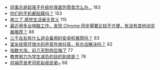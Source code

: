 - [同事总是趁我不在偷吃我面包零食怎么办...](https://www.v2ex.com/t/760596) 183
- [你们的手机都贴膜吗？](https://www.v2ex.com/t/760554) 153
- [奔三了,感觉生活毫无意义](https://www.v2ex.com/t/760696) 115
- [最近用多台电脑工作，发现 Chrome 同步需要比较不方便，有没有其他浏览器推荐？](https://www.v2ex.com/t/760669) 88
- [三千左右有什么适合备用的安卓机推荐吗？](https://www.v2ex.com/t/760533) 83
- [室友经常开很大的声音外放抖音，有办法解决吗？](https://www.v2ex.com/t/760592) 82
- [指数大涨，前几天割肉后悔了](https://www.v2ex.com/t/760603) 77
- [教育努力为学生减负的目的到底是？](https://www.v2ex.com/t/760714) 76
- [前端开发老司机拟收徒弟~](https://www.v2ex.com/t/760701) 68